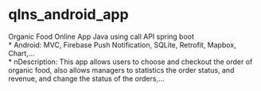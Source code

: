# qlns_android_app
Organic Food Online App Java using call API spring boot
<br/> * Android: MVC, Firebase Push Notification, SQLite, Retrofit, Mapbox, Chart,...
<br/> * nDescription: This app allows users to choose and checkout the order of organic food, also allows managers to statistics the order status, and revenue, and change the status of the orders,...
